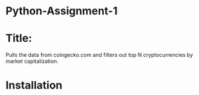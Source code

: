 # Python-Assignment-1


# Title: 

Pulls the data from coingecko.com and filters out top N cryptocurrencies by market capitalization.

# Installation

